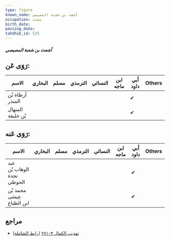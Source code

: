 ```yaml
---
type: figure
known_name: أشعث بن شعبة المصيصي
occupation: محدث
birth_date:
passing_date:
tahdhib_id: 525
---
```

##### أشعث بن شعبة المصيصي

## رَوَى عَن:
| الاسم             | البخاري | مسلم | الترمذي | النسائي | ابن ماجه | أبي داود | Others |
| ----------------- | ------- | ---- | ------- | ------- | -------- | -------- | ------ |
| أرطاة بْن المنذر  |         |      |         |         |          | ✔        |        |
| المنهال بْن خليفة |         |      |         |         |          | ✔        |        |
## رَوَى عَنه:
| الاسم                      | البخاري | مسلم | الترمذي | النسائي | ابن ماجه | أبي داود | Others |
| -------------------------- | ------- | ---- | ------- | ------- | -------- | -------- | ------ |
| عبد الوهاب بْن نجدة الحوطي |         |      |         |         |          | ✔        |        |
| محمد بْن عِيسَى ابن الطباع |         |      |         |         |          | ✔        |        |
## مراجع
- [تهذيب الكمال ٣-٢٧١](obsidian://open?vault=Tahdhib-al-Kamal&file=Figures/٥٢٥-أشعث%20بن%20شعبة%20المصيصي) ([رابط الشاملة](https://shamela.ws/book/3722/1285))